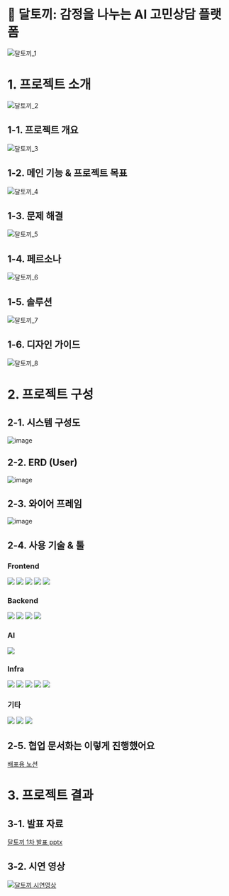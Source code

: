 # 🌙 달토끼: 감정을 나누는 AI 고민상담 플랫폼
![달토끼_1](https://github.com/user-attachments/assets/393e407c-ec04-4c70-9fc3-f10a4c8b2f6e)

# 1. 프로젝트 소개
![달토끼_2](https://github.com/user-attachments/assets/b2369cfb-5a45-43ca-b513-bdd865be2268)

## 1-1. 프로젝트 개요
![달토끼_3](https://github.com/user-attachments/assets/0fd2d9ff-3c61-47fc-8ad5-524ebf86f154)

## 1-2. 메인 기능 & 프로젝트 목표
![달토끼_4](https://github.com/user-attachments/assets/a2dc5574-494b-4765-a231-3419aba466a6)

## 1-3. 문제 해결
![달토끼_5](https://github.com/user-attachments/assets/67c561ae-73cf-4206-8f2a-623c9c5c892b)

## 1-4. 페르소나
![달토끼_6](https://github.com/user-attachments/assets/2312166c-afe4-44b1-a4c8-8301d2306c4f)

## 1-5. 솔루션
![달토끼_7](https://github.com/user-attachments/assets/36feaa53-c7ba-4e89-928f-3df76a17e293)

## 1-6. 디자인 가이드
![달토끼_8](https://github.com/user-attachments/assets/02b9c4c3-b08c-42d4-94de-f386c3149122)

# 2. 프로젝트 구성

## 2-1. 시스템 구성도
![image](https://github.com/user-attachments/assets/83e71f45-d8f9-469b-a7d9-0d61737fe2a7)

## 2-2. ERD (User)
![image](https://github.com/user-attachments/assets/c0eefc3d-ff8d-4281-a088-db87b2a2d545)

## 2-3. 와이어 프레임
![image](https://github.com/user-attachments/assets/86491a6a-0e71-4df1-813b-b7a10baff90a)

## 2-4. 사용 기술 & 툴
### Frontend
<img src="https://img.shields.io/badge/React-20232A?style=for-the-badge&logo=react&logoColor=61DAFB"/> <img src="https://img.shields.io/badge/Axios-000000?style=for-the-badge&logo=axios&logoColor=white"/> <img src="https://img.shields.io/badge/Zustand-000000?style=for-the-badge&logo=Zustand&logoColor=white"/> <img src="https://img.shields.io/badge/TypeScript-3178C6?style=for-the-badge&logo=typescript&logoColor=white"/> <img src="https://img.shields.io/badge/TailwindCSS-06B6D4?style=for-the-badge&logo=tailwindcss&logoColor=white"/>

### Backend
<img src="https://img.shields.io/badge/Spring_Boot-6DB33F?style=for-the-badge&logo=springboot&logoColor=white"/> <img src="https://img.shields.io/badge/Spring_JPA-007396?style=for-the-badge&logo=spring&logoColor=white"/> <img src="https://img.shields.io/badge/Spring_Security-6DB33F?style=for-the-badge&logo=springsecurity&logoColor=white"/> <img src="https://img.shields.io/badge/MySQL-4479A1?style=for-the-badge&logo=mysql&logoColor=white"/>

### AI
<img src="https://img.shields.io/badge/GPT_API-412991?style=for-the-badge&logo=openai&logoColor=white"/>

### Infra
<img src="https://img.shields.io/badge/AWS_EC2-FF9900?style=for-the-badge&logo=amazon-ec2&logoColor=white"/> <img src="https://img.shields.io/badge/AWS_RDS-527FFF?style=for-the-badge&logo=amazon-rds&logoColor=white"/> <img src="https://img.shields.io/badge/GitHub_Actions-2088FF?style=for-the-badge&logo=github-actions&logoColor=white"/> <img src="https://img.shields.io/badge/Docker-2496ED?style=for-the-badge&logo=docker&logoColor=white"/> <img src="https://img.shields.io/badge/Vercel-000000?style=for-the-badge&logo=vercel&logoColor=white"/>

### 기타
<img src="https://img.shields.io/badge/Swagger-85EA2D?style=for-the-badge&logo=swagger&logoColor=black"/> <img src="https://img.shields.io/badge/ESLint-4B32C3?style=for-the-badge&logo=eslint&logoColor=white"/> <img src="https://img.shields.io/badge/Prettier-F7B93E?style=for-the-badge&logo=prettier&logoColor=black"/>  

## 2-5. 협업 문서화는 이렇게 진행했어요
[배포용 노션](https://perfect-bluebell-116.notion.site/20ed9e93521a8072841ddea8c639f8cc)
# 3. 프로젝트 결과

## 3-1. 발표 자료
[달토끼 1차 발표 pptx](https://github.com/user-attachments/files/20680874/MoonRabbit.pptx)

## 3-2. 시연 영상
[![달토끼 시연영상](https://img.youtube.com/vi/V1JnOPhk9ZY/0.jpg)](https://www.youtube.com/watch?v=V1JnOPhk9ZY)
